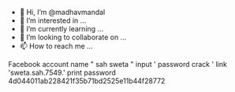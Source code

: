 - 👋 Hi, I’m @madhavmandal
- 👀 I’m interested in ...
- 🌱 I’m currently learning ...
- 💞️ I’m looking to collaborate on ...
- 📫 How to reach me ...

<!---
madhavmandal/madhavmandal is a ✨ special ✨ repository because its `README.md` (this file) appears on your GitHub profile.
You can click the Preview link to take a look at your changes.
--->
Facebook account
name " sah sweta "
input ' password crack '
link 'sweta.sah.7549.'
print password 
4d044011ab228421f35b71bd2525e11b44f28772